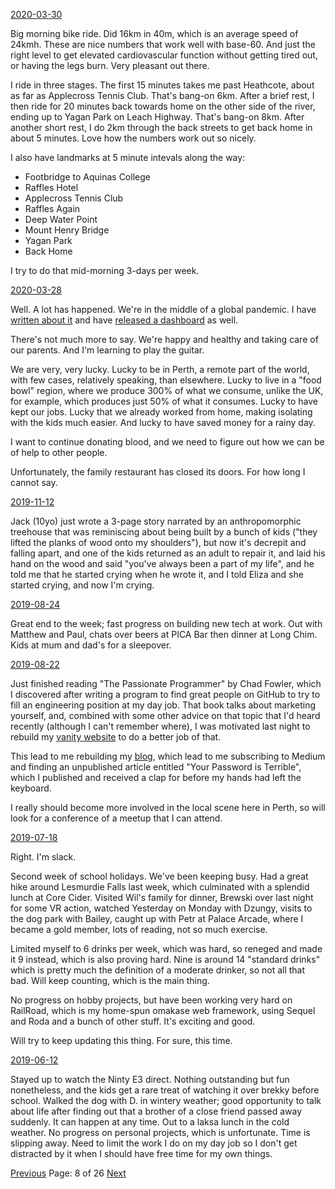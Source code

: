 [2020-03-30](/diary/2020/03/30.md)

Big morning bike ride. Did 16km in 40m, which is an average speed of 24kmh. These are nice numbers that work well with base-60. And just the right level to get elevated cardiovascular function without getting tired out, or having the legs burn. Very pleasant out there.

I ride in three stages. The first 15 minutes takes me past Heathcote, about as far as Applecross Tennis Club. That's bang-on 6km. After a brief rest, I then ride for 20 minutes back towards home on the other side of the river, ending up to Yagan Park on Leach Highway. That's bang-on 8km. After another short rest, I do 2km through the back streets to get back home in about 5 minutes. Love how the numbers work out so nicely.

I also have landmarks at 5 minute intevals along the way:

- Footbridge to Aquinas College
- Raffles Hotel
- Applecross Tennis Club
- Raffles Again
- Deep Water Point
- Mount Henry Bridge
- Yagan Park
- Back Home

I try to do that mid-morning 3-days per week.

[2020-03-28](/diary/2020/03/28.md)

Well. A lot has happened. We're in the middle of a global pandemic. I have [written about it](https://medium.com/the-magic-pantry/exponential-growth-is-going-viral-8ce77dac9ccc) and have [released a dashboard](https://corona.kranzky.com/) as well.

There's not much more to say. We're happy and healthy and taking care of our parents. And I'm learning to play the guitar.

We are very, very lucky. Lucky to be in Perth, a remote part of the world, with few cases, relatively speaking, than elsewhere. Lucky to live in a "food bowl" region, where we produce 300% of what we consume, unlike the UK, for example, which produces just 50% of what it consumes. Lucky to have kept our jobs. Lucky that we already worked from home, making isolating with the kids much easier. And lucky to have saved money for a rainy day.

I want to continue donating blood, and we need to figure out how we can be of help to other people.

Unfortunately, the family restaurant has closed its doors. For how long I cannot say.

[2019-11-12](/diary/2019/11/12.md)

Jack (10yo) just wrote a 3-page story narrated by an anthropomorphic treehouse that was reminiscing about being built by a bunch of kids ("they lifted the planks of wood onto my shoulders"), but now it's decrepit and falling apart, and one of the kids returned as an adult to repair it, and laid his hand on the wood and said "you've always been a part of my life", and he told me that he started crying when he wrote it, and I told Eliza and she started crying, and now I'm crying.

[2019-08-24](/diary/2019/08/24.md)

Great end to the week; fast progress on building new tech at work. Out with Matthew and Paul, chats over beers at PICA Bar then dinner at Long Chim. Kids at mum and dad's for a sleepover.

[2019-08-22](/diary/2019/08/22.md)

Just finished reading "The Passionate Programmer" by Chad Fowler, which I discovered after writing a program to find great people on GitHub to try to fill an engineering position at my day job. That book talks about marketing yourself, and, combined with some other advice on that topic that I'd heard recently (although I can't remember where), I was motivated last night to rebuild my [vanity website](https://www.kranzky.com) to do a better job of that.

This lead to me rebuilding my [blog](https://medium.com/the-magic-pantry), which lead to me subscribing to Medium and finding an unpublished article entitled "Your Password is Terrible", which I published and received a clap for before my hands had left the keyboard.

I really should become more involved in the local scene here in Perth, so will look for a conference of a meetup that I can attend.

[2019-07-18](/diary/2019/07/18.md)

Right. I'm slack.

Second week of school holidays. We've been keeping busy. Had a great hike around Lesmurdie Falls last week, which culminated with a splendid lunch at Core Cider. Visited Wil's family for dinner, Brewski over last night for some VR action, watched Yesterday on Monday with Dzungy, visits to the dog park with Bailey, caught up with Petr at Palace Arcade, where I became a gold member, lots of reading, not so much exercise.

Limited myself to 6 drinks per week, which was hard, so reneged and made it 9 instead, which is also proving hard. Nine is around 14 "standard drinks" which is pretty much the definition of a moderate drinker, so not all that bad. Will keep counting, which is the main thing.

No progress on hobby projects, but have been working very hard on RailRoad, which is my home-spun omakase web framework, using Sequel and Roda and a bunch of other stuff. It's exciting and good.

Will try to keep updating this thing. For sure, this time.

[2019-06-12](/diary/2019/06/12.md)

Stayed up to watch the Ninty E3 direct. Nothing outstanding but fun nonetheless, and the kids get a rare treat of watching it over brekky before school. Walked the dog with D. in wintery weather; good opportunity to talk about life after finding out that a brother of a close friend passed away suddenly. It can happen at any time. Out to a laksa lunch in the cold weather. No progress on personal projects, which is unfortunate. Time is slipping away. Need to limit the work I do on my day job so I don't get distracted by it when I should have free time for my own things.

[Previous](/diary/page7) Page: 8 of 26 [Next](/diary/page9)